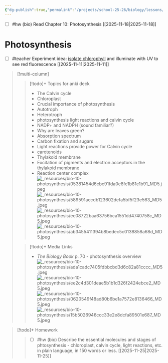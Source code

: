```yaml
---
{"dg-publish":true,"permalink":"/projects/school-25-26/biology/lessons/bio-10-photosynthesis/","title":"Chapter 10: Photosynthesis"}
---
```



- [ ] #hw (bio) Read Chapter 10: Photosynthesis [[2025-11-18\|2025-11-18]]

#  Photosynthesis

- [ ] #teacher Experiment idea: [isolate chlorophyll](https://www.youtube.com/watch?v=25fizl1Xv0c) and illuminate with UV to see red fluorescence [[2025-11-11\|2025-11-11]]

> [!multi-column]
>> [!todo]+ Topics for anki deck  
>> - The Calvin cycle 
>> - Chloroplast 
>> - Crucial importance of photosynthesis 
>> - Autotroph 
>> - Heterotroph 
>> - photosynthesis light reactions and calvin cycle 
>> - NADP+ and NADPH (sound familiar?) 
>> - Why are leaves green? 
>> - Absorption spectrum 
>> - Carbon fixation and sugars 
>> - Light reactions provide power for Calvin cycle 
>> - carotenoids 
>> - Thylakoid membrane 
>> - Excitation of pigments and electron acceptors in the thylakoid membrane 
>> - Reaction center complex 
>> ![_resources/bio-10-photosynthesis/05381454d6cbc91fda0e8fe1b81c1b91_MD5.jpeg](/img/user/projects/school-25-26/biology/lessons/_resources/bio-10-photosynthesis/05381454d6cbc91fda0e8fe1b81c1b91_MD5.jpeg)
>> ![_resources/bio-10-photosynthesis/589591aecdb123602defa5bf5f23e563_MD5.jpeg](/img/user/projects/school-25-26/biology/lessons/_resources/bio-10-photosynthesis/589591aecdb123602defa5bf5f23e563_MD5.jpeg)
>> ![_resources/bio-10-photosynthesis/ec08722baa63756bca1551dd4740758c_MD5.jpeg](/img/user/projects/school-25-26/biology/lessons/_resources/bio-10-photosynthesis/ec08722baa63756bca1551dd4740758c_MD5.jpeg)
>> ![_resources/bio-10-photosynthesis/ab3455411394b8bedec5c0138858a68d_MD5.jpeg](/img/user/projects/school-25-26/biology/lessons/_resources/bio-10-photosynthesis/ab3455411394b8bedec5c0138858a68d_MD5.jpeg)
>
>> [!todo]+ Media Links 
>> - _The Biology Book_ p. 70 - photosynthesis overview  
>> ![_resources/bio-10-photosynthesis/ada1cadc7405fdbbcbd3d6c82a81cccc_MD5.jpeg](/img/user/projects/school-25-26/biology/lessons/_resources/bio-10-photosynthesis/ada1cadc7405fdbbcbd3d6c82a81cccc_MD5.jpeg)
>> ![_resources/bio-10-photosynthesis/ee2c4d301deae5b1b1d326f2424ebce2_MD5.jpeg](/img/user/projects/school-25-26/biology/lessons/_resources/bio-10-photosynthesis/ee2c4d301deae5b1b1d326f2424ebce2_MD5.jpeg)
>> ![_resources/bio-10-photosynthesis/0620549f48ad80b6be1a7572e8136466_MD5.jpeg](/img/user/projects/school-25-26/biology/lessons/_resources/bio-10-photosynthesis/0620549f48ad80b6be1a7572e8136466_MD5.jpeg)
>> ![_resources/bio-10-photosynthesis/15b5026946ccc33e2e8dcfa89501e687_MD5.jpeg](/img/user/projects/school-25-26/biology/lessons/_resources/bio-10-photosynthesis/15b5026946ccc33e2e8dcfa89501e687_MD5.jpeg)
>> 


> [!todo]+ Homework 
>> - [ ] #hw (bio) Describe the essential molecules and stages of phtosynthesis - chloroplast, calvin cycle, light reactions, etc. in plain language, in 150 words or less.  [[2025-11-25\|2025-11-25]] 

